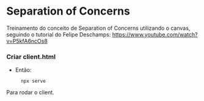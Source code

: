 # Separation of Concerns

Treinamento do conceito de Separation of Concerns utilizando o canvas, seguindo o tutorial do Felipe Deschamps: https://www.youtube.com/watch?v=P5kfA6ncOs8

### Criar client.html
- Então:

        npx serve
    
Para rodar o client.